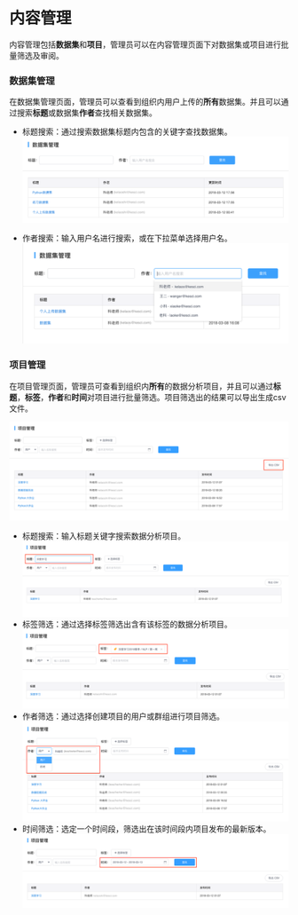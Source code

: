 # 内容管理

内容管理包括**数据集**和**项目**，管理员可以在内容管理页面下对数据集或项目进行批量筛选及审阅。

### 数据集管理

在数据集管理页面，管理员可以查看到组织内用户上传的**所有**数据集。并且可以通过搜索**标题**或数据集**作者**查找相关数据集。
* 标题搜索：通过搜索数据集标题内包含的关键字查找数据集。
 ![image description](/image/数据集管理.png)
 
* 作者搜索：输入用户名进行搜索，或在下拉菜单选择用户名。
 ![image description](/image/数据集管理-作者搜索.png)

 ### 项目管理
在项目管理页面，管理员可查看到组织内**所有**的数据分析项目，并且可以通过**标题**，**标签**，**作者**和**时间**对项目进行批量筛选。项目筛选出的结果可以导出生成csv文件。

 ![image description](/image/manage-project.png)
* 标题搜索：输入标题关键字搜索数据分析项目。
![image description](/image/manage-project-search-title.png)
* 标签筛选：通过选择标签筛选出含有该标签的数据分析项目。
![image description](/image/manage-project-tag.png)
* 作者筛选：通过选择创建项目的用户或群组进行项目筛选。
![image description](/image/manage-project-select-user.png)
* 时间筛选：选定一个时间段，筛选出在该时间段内项目发布的最新版本。
![image description](/image/manage-project-select-time.png)

 
